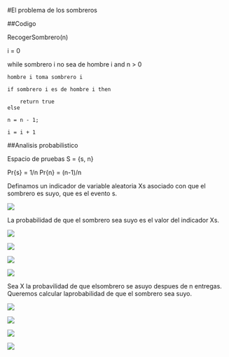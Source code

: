 #El problema de los sombreros

##Codigo

RecogerSombrero(n)

i = 0

while sombrero i no sea de hombre i and n > 0


    hombre i toma sombrero i

    if sombrero i es de hombre i then

        return true
    else

    n = n - 1;

    i = i + 1


##Analisis probabilistico

Espacio de pruebas S = {s, n}

Pr{s} = 1/n Pr{n} = (n-1)/n

Definamos un indicador de variable aleatoria Xs asociado con que el sombrero es suyo, que es el evento s.

![](https://camo.githubusercontent.com/17656dafbb5de525e19cc811e73b4c278cae5b39/687474703a2f2f6c617465782e636f6465636f67732e636f6d2f706e672e6c617465783f585f25374265735375796f253744253230253344253230492535436c6566742532302535432537422532307325323025354372696768742532302535432537442533442532302535436c656674253230253543253742253230312532306966253230732532432532303025323069662532306e2532302535437269676874253230253543253744)

La probabilidad de que el sombrero sea suyo es el valor del indicador Xs.


![](https://camo.githubusercontent.com/532da074124f7eab4231aae5251c0424c46715cd/687474703a2f2f6c617465782e636f6465636f67732e636f6d2f706e672e6c617465783f45253542585f2537427325374425354425323025334425323045253542492535436c656674253230253543253742253230732532302535437269676874253230253543253744253544)


![](https://camo.githubusercontent.com/64db65438ad8aaa2535cbbd15db5405f15728ae5/687474703a2f2f6c617465782e636f6465636f67732e636f6d2f706e672e6c617465783f253344312a50722535436c65667425323025354325374225323073253230253543726967687425323025354325374426706c75733b302a50722535436c6566742532302535432537422532306e2532302535437269676874253230253543253744)


![](https://camo.githubusercontent.com/6167720feb722affdc7d04f6be0059a93fbd573a/687474703a2f2f6c617465782e636f6465636f67732e636f6d2f706e672e6c617465783f253344253230312a2535436c65667425323025323825323025354366726163253742312537442537426e253744253230253543726967687425323025323926706c75733b302a2535436c656674253230253238253230253543667261632537426e2d312537442537426e2537442532302535437269676874253230253239)

![](https://camo.githubusercontent.com/4314d306931e2d7d7ecfa749e779b886c30c1f3d/687474703a2f2f6c617465782e636f6465636f67732e636f6d2f706e672e6c617465783f25334425323025354366726163253742312537442537426e253744)

Sea X la probavilidad de que elsombrero se asuyo despues de n entregas. Queremos calcular laprobabilidad de que el sombrero sea suyo.

![](https://camo.githubusercontent.com/6da42b446e4097a60d6640f57954528f4748cd36/687474703a2f2f6c617465782e636f6465636f67732e636f6d2f706e672e6c617465783f4525354258253544253344452535436c65667425323025354225323025354373756d5f25374269253344312537442535452537426e253744253238585f253742692537442532392532302535437269676874253230253544)

![](https://camo.githubusercontent.com/7fddb10c563719fa5251f14014d8174543329909/687474703a2f2f6c617465782e636f6465636f67732e636f6d2f706e672e6c617465783f25334425354373756d5f25374269253344312537442535452537426e25374425323845253542585f25374269253744253544253239)

![](https://camo.githubusercontent.com/9e381f289390fca3382141cc927eca524a99b96d/687474703a2f2f6c617465782e636f6465636f67732e636f6d2f706e672e6c617465783f25334425354373756d5f25374269253344312537442535452537426e2537442535436c65667425323025323825323025354366726163253742312537442537426e2d6926706c75733b312537442532302535437269676874253230253239)

![](https://camo.githubusercontent.com/e75ee68647f0cc692600ef3d865e073b35f33a81/687474703a2f2f6c617465782e636f6465636f67732e636f6d2f706e672e6c617465783f25334425323025354366726163253742312537442537426e2d692d31253744)

